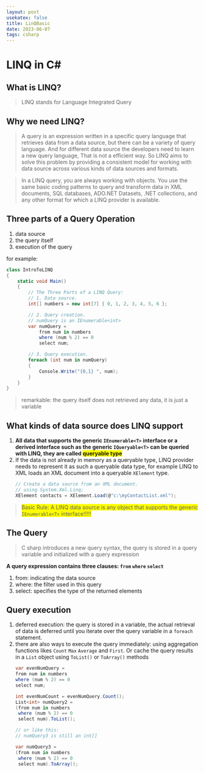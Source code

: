 ```yaml
---
layout: post
usekatex: false
title: LinQBasic
date: 2023-06-07
tags: csharp
---
```


# LINQ in C#

## What is LINQ?

> LINQ stands for Language Integrated Query 

## Why we need LINQ?

> A query is an expression written in a specific query language that retrieves data from a data source, but there can be a variety of query language. And for different data source the developers need to learn a new query language, That is not a efficient way. So LINQ aims to solve this problem by providing a consistent model for working with data source across various kinds of data sources and formats.

> In a LINQ query, you are always working with objects. You use the same basic coding patterns to query and transform data in XML documents, SQL databases, ADO.NET Datasets, .NET collections, and any other format for which a LINQ provider is available.
<!--more-->
## Three parts of a Query Operation

1. data source
2. the query itself
3. execution of the query

for example:
```C#
class IntroToLINQ
{
    static void Main()
    {
        // The Three Parts of a LINQ Query:
        // 1. Data source.
        int[] numbers = new int[7] { 0, 1, 2, 3, 4, 5, 6 };

        // 2. Query creation.
        // numQuery is an IEnumerable<int>
        var numQuery =
            from num in numbers
            where (num % 2) == 0
            select num;

        // 3. Query execution.
        foreach (int num in numQuery)
        {
            Console.Write("{0,1} ", num);
        }
    }
}
```

> remarkable: the query itself does not retrieved any data, it is just a variable

## What kinds of data source does LINQ support

1. **All data that supports the generic `IEnumerable<T>` interface or a derived interface such as the generic `IQueryable<T>` can be queried with LINQ, they are called <span style="background-color: #FFFF00"> queryable type </span>**
2. If the data is not already in memory as a queryable type, LINQ provider needs to represent it as such a queryable data type, for example LINQ to XML loads an XML document into a queryable `XElement` type.
    ```C#
    // Create a data source from an XML document.
    // using System.Xml.Linq;
    XElement contacts = XElement.Load(@"c:\myContactList.xml");
    ```
> <span style="background-color: #FFFF00"> Basic Rule: A LINQ data source is any object that supports the generic `IEnumerable<T>` interface!!!!! </span>

## The Query

> C sharp introduces a new query syntax, the query is stored in a query variable and initialized with a query expression

**A query expression contains three clauses: `from` `where` `select`**
1. from: indicating the data source
2. where: the filter used in this query
3. select: specifies the type of the returned elements

## Query execution

1. deferred execution: the query is stored in a variable, the actual retrieval of data is deferred until you iterate over the query variable in a `foreach` statement.
2. there are also ways to execute the query immediately: using aggregation functions likes `Count` `Max` `Average` and `First`. Or cache the query results in a `List` object using `ToList()` or `ToArray()` methods
    ```c#
    var evenNumQuery =
    from num in numbers
    where (num % 2) == 0
    select num;

    int evenNumCount = evenNumQuery.Count();
    List<int> numQuery2 =
    (from num in numbers
     where (num % 2) == 0
     select num).ToList();

    // or like this:
    // numQuery3 is still an int[]

    var numQuery3 =
    (from num in numbers
     where (num % 2) == 0
     select num).ToArray();
    ```
